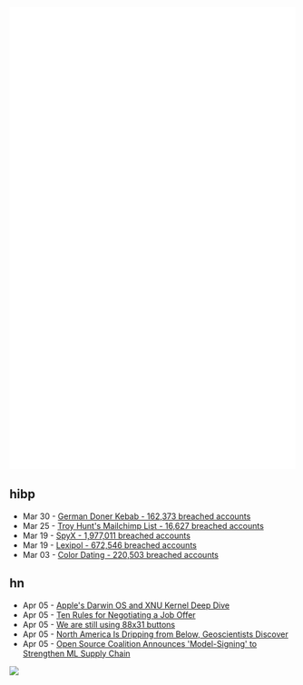 ![Metrics](https://raw.githubusercontent.com/phixion/phixion/master/metrics.svg)

## hibp

<!--
for https://github.com/phixion/phixion/blob/main/.github/workflows/feeds.yml
-->
<!--START_SECTION:haveibeenpwnd-->
- Mar 30 - [German Doner Kebab - 162,373 breached accounts](https://haveibeenpwned.com/PwnedWebsites#GermanDonerKebab)
- Mar 25 - [Troy Hunt's Mailchimp List - 16,627 breached accounts](https://haveibeenpwned.com/PwnedWebsites#TroyHuntMailchimpList)
- Mar 19 - [SpyX - 1,977,011 breached accounts](https://haveibeenpwned.com/PwnedWebsites#SpyX)
- Mar 19 - [Lexipol - 672,546 breached accounts](https://haveibeenpwned.com/PwnedWebsites#Lexipol)
- Mar 03 - [Color Dating - 220,503 breached accounts](https://haveibeenpwned.com/PwnedWebsites#ColorDating)
<!--END_SECTION:haveibeenpwnd-->

## hn

<!--
for https://github.com/phixion/phixion/blob/main/.github/workflows/feeds.yml
-->
<!--START_SECTION:hn-->
- Apr 05 - [Apple's Darwin OS and XNU Kernel Deep Dive](https://tansanrao.com/blog/2025/04/xnu-kernel-and-darwin-evolution-and-architecture/)
- Apr 05 - [Ten Rules for Negotiating a Job Offer](https://haseebq.com/my-ten-rules-for-negotiating-a-job-offer/)
- Apr 05 - [We are still using 88x31 buttons](https://ultrasciencelabs.com/lab-notes/why-we-are-still-using-88x31-buttons)
- Apr 05 - [North America Is Dripping from Below, Geoscientists Discover](https://www.jsg.utexas.edu/news/2025/04/north-america-is-dripping-from-below-geoscientists-discover/)
- Apr 05 - [Open Source Coalition Announces 'Model-Signing' to Strengthen ML Supply Chain](https://pypi.org/project/model-signing/)
<!--END_SECTION:hn-->

<!--
for https://yhype.me
-->
![](https://hit.yhype.me/github/profile?user_id=13013670)
